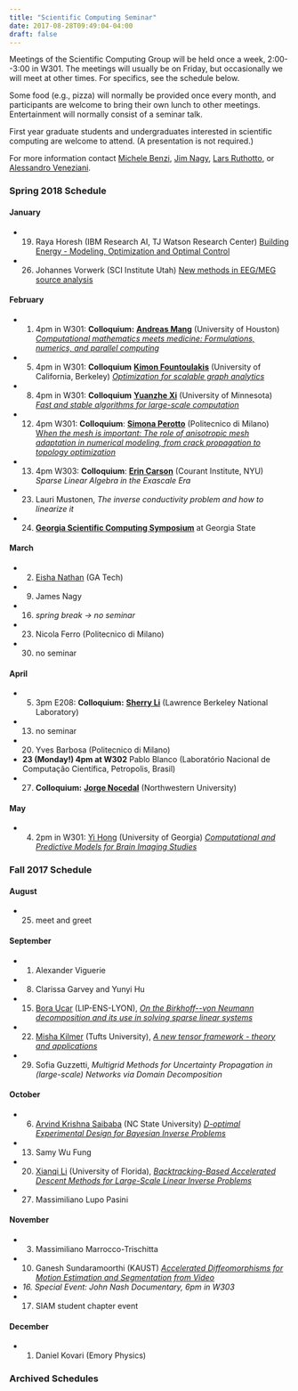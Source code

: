 ```yaml
---
title: "Scientific Computing Seminar"
date: 2017-08-28T09:49:04-04:00
draft: false
---
```



Meetings of the Scientific Computing Group will be held once a week, 2:00--3:00 in W301. The meetings will usually be on Friday, but occasionally we will meet at other times. For specifics, see the schedule below.

Some food (e.g., pizza) will normally be provided once every month, and participants are welcome to bring their own lunch to other meetings. Entertainment will normally consist of a seminar talk.

First year graduate students and undergraduates interested in scientific computing are welcome to attend.
(A presentation is not required.)

For more information contact [Michele Benzi](http://www.mathcs.emory.edu/~benzi), [Jim Nagy](http://www.mathcs.emory.edu/~nagy), [Lars Ruthotto](http://www.mathcs.emory.edu/~lruthot), or [Alessandro Veneziani](http://www.mathcs.emory.edu/~ale).

### Spring 2018 Schedule

#### January
* 19. Raya Horesh (IBM Research AI, TJ Watson Research Center) [Building Energy - Modeling, Optimization and Optimal Control](http://www.mathcs.emory.edu/site/events/general-information/seminar.php?SEMID=1191)
* 26. Johannes Vorwerk (SCI Institute Utah) [New methods in EEG/MEG source analysis](http://www.mathcs.emory.edu/site/events/general-information/seminar.php?SEMID=1192)

#### February
* 1. 4pm in W301: **Colloquium:** [**Andreas Mang**](https://www.math.uh.edu/~andreas/) (University of Houston) [*Computational mathematics meets medicine: Formulations, numerics, and parallel computing*](http://www.mathcs.emory.edu/seminar-flyers/seminar-01207.pdf)
* 5. 4pm in W301: **Colloquium** [**Kimon Fountoulakis**](http://www1.icsi.berkeley.edu/~kfount/) (University of California, Berkeley) [*Optimization for scalable graph analytics*](http://www.mathcs.emory.edu/site/events/general-information/seminar.php?SEMID=1208)
* 8. 4pm in W301: **Colloquium** [**Yuanzhe Xi**](http://www-users.cs.umn.edu/~yxi/) (University of Minnesota) [*Fast and stable algorithms for large-scale computation*](http://www.mathcs.emory.edu/site/events/general-information/seminar.php?SEMID=1209)
* 12. 4pm W301: **Colloquium**: [**Simona Perotto**](http://www1.mate.polimi.it/simona/index.html) (Politecnico di Milano) [W*hen the mesh is important: The role of anisotropic mesh adaptation in numerical modeling, from crack propagation to topology optimization*](http://www.mathcs.emory.edu/site/events/general-information/seminar.php?SEMID=1206)
* 13. 4pm W303: **Colloquium**: [**Erin Carson**](https://math.nyu.edu/~erinc/) (Courant Institute, NYU) *Sparse Linear Algebra in the Exascale Era*
* 23. Lauri Mustonen, *The inverse conductivity problem and how to linearize it*
* 24. [**Georgia Scientific Computing Symposium**](https://math.gsu.edu/xye/public/gscs/gscs2018.html) at Georgia State

#### March
* 2. [Eisha Nathan](https://www.cc.gatech.edu/grads/e/enathan3/) (GA Tech)
* 9. James Nagy
* 16. *spring break -> no seminar*
* 23. Nicola Ferro (Politecnico di Milano)
* 30. no seminar

#### April
* 5. 3pm E208: **Colloquium:** [**Sherry Li**](http://crd-legacy.lbl.gov/~xiaoye/) (Lawrence Berkeley National Laboratory)
* 13. no seminar
* 20. Yves Barbosa (Politecnico di Milano)
* **23 (Monday!) 4pm at W302** Pablo Blanco (Laboratório Nacional de Computação Científica, Petropolis, Brasil) 
* 27. **Colloquium:** [**Jorge Nocedal**](http://users.iems.northwestern.edu/~nocedal/) (Northwestern University)

#### May
* 4. 2pm in W301: [Yi Hong](http://cobweb.cs.uga.edu/~yihong/) (University of Georgia) [*Computational and Predictive Models for Brain Imaging Studies*](http://www.mathcs.emory.edu/site/events/general-information/seminar.php?SEMID=1236)

### Fall 2017 Schedule

#### August

* 25. meet and greet

#### September

* 1. Alexander Viguerie 
* 8. Clarissa Garvey and Yunyi Hu 
* 15. [Bora Ucar](http://perso.ens-lyon.fr/bora.ucar/) (LIP-ENS-LYON), [*On the Birkhoff--von Neumann decomposition and its use in solving sparse linear systems*](http://www.mathcs.emory.edu/seminar-flyers/seminar-01161.pdf)
* 22. [Misha Kilmer](http://emerald.tufts.edu/~mkilme01/) (Tufts University), [*A new tensor framework - theory and applications*](http://www.mathcs.emory.edu/seminar-flyers/seminar-01162.pdf)
* 29. Sofia Guzzetti, *Multigrid Methods for Uncertainty Propagation in (large-scale) Networks via Domain Decomposition*

#### October

* 6.  [Arvind Krishna Saibaba](http://www4.ncsu.edu/~asaibab/) (NC State University) [*D-optimal Experimental Design for Bayesian Inverse Problems*](http://www.mathcs.emory.edu/seminar-flyers/seminar-01169.pdf)
* 13. Samy Wu Fung
* 20. [Xianqi Li](https://people.clas.ufl.edu/xianqili/) (University of Florida), [*Backtracking-Based Accelerated Descent Methods for Large-Scale Linear Inverse Problems*](http://www.mathcs.emory.edu/seminar-flyers/seminar-01173.pdf)
* 27. Massimiliano Lupo Pasini 

#### November

* 3. Massimiliano Marrocco-Trischitta
* 10. Ganesh Sundaramoorthi (KAUST) [*Accelerated Diffeomorphisms for Motion Estimation and Segmentation from Video*](http://www.mathcs.emory.edu/site/events/general-information/seminar.php?SEMID=1175)
* *16. Special Event: John Nash Documentary, 6pm in W303*
* 17. SIAM student chapter event

#### December

* 1. Daniel Kovari (Emory Physics)

### Archived Schedules

